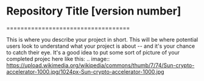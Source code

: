 # Repository Title [version number]
===================================

This is where you describe your project in short. This will be where potential users look to understand what your project is about -- and it's your chance to catch their eye. It's a good idea to put some sort of picture of your completed projec here like this: 
.. image:: https://upload.wikimedia.org/wikipedia/commons/thumb/7/74/Sun-crypto-accelerator-1000.jpg/1024px-Sun-crypto-accelerator-1000.jpg

